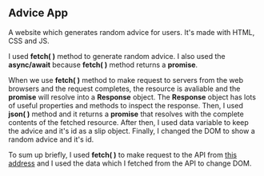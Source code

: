 ## Advice App

A website which generates random advice for users. It's made with HTML, CSS and JS.

I used **fetch( )** method to generate random advice. I also used the **async/await** because **fetch( )** method returns a **promise**.

When we use **fetch( )** method to make request to servers from the web browsers and the request completes, the resource is avaliable and the **promise** will resolve into a **Response** object. The **Response** object has lots of useful properties and methods to inspect the response. Then, I used **json( )** method and it returns a **promise** that resolves with the complete contents of the fetched resource. After then, I used data variable to keep the advice and it's id as a slip object. Finally, I changed the DOM to show a random advice and it's id.

To sum up briefly, I used **fetch( )** to make request to the API from [this address](https://api.adviceslip.com/) and I used the data which I fetched from the API to change DOM.